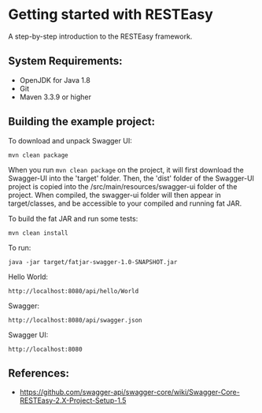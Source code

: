 Getting started with RESTEasy
=============================
A step-by-step introduction to the RESTEasy framework.

System Requirements:
--------------------
- OpenJDK for Java 1.8
- Git
- Maven 3.3.9 or higher

Building the example project:
-----------------------------

To download and unpack Swagger UI:

    mvn clean package

When you run `mvn clean package` on the project, it will first download the Swagger-UI into the 'target' folder. 
Then, the 'dist' folder of the Swagger-UI project is copied into the /src/main/resources/swagger-ui folder of the project. 
When compiled, the swagger-ui folder will then appear in target/classes, and be accessible to your compiled and running fat JAR.

To build the fat JAR and run some tests:

    mvn clean install

To run:

    java -jar target/fatjar-swagger-1.0-SNAPSHOT.jar

Hello World:

    http://localhost:8080/api/hello/World

Swagger:

    http://localhost:8080/api/swagger.json

Swagger UI:

    http://localhost:8080

References:
-----------

- https://github.com/swagger-api/swagger-core/wiki/Swagger-Core-RESTEasy-2.X-Project-Setup-1.5
